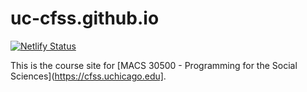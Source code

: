 # uc-cfss.github.io

[![Netlify Status](https://api.netlify.com/api/v1/badges/10736f91-82cc-4e9b-87cc-21ae0f745739/deploy-status)](https://app.netlify.com/sites/stoic-knuth-8eedfa/deploys)

This is the course site for [MACS 30500 - Programming for the Social Sciences](https://cfss.uchicago.edu].
